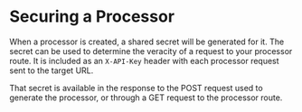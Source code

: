 # Securing a Processor

When a processor is created, a shared secret will be generated for it. The secret can be used to determine the veracity of a request to your processor route. It is included as an `X-API-Key` header with each processor request sent to the target URL.

That secret is available in the response to the POST request used to generate the processor, or through a GET request to the processor route.
